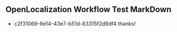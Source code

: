 ## OpenLocalization Workflow Test MarkDown
* c2f31069-8e14-43e7-b51d-83315f2d9df4 thanks!

<!--HONumber=Jul16_HO2-->


